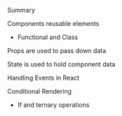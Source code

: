 Summary 

Components reusable elements

  - Functional and Class

Props are used to pass down data

State is used to hold component data

Handling Events in React

Conditional Rendering 
  
  - If and ternary operations
